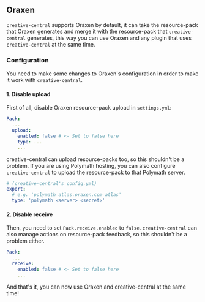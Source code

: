 ## Oraxen

`creative-central` supports Oraxen by default, it can take the resource-pack
that Oraxen generates and merge it with the resource-pack that `creative-central`
generates, this way you can use Oraxen and any plugin that uses `creative-central`
at the same time.

### Configuration

You need to make some changes to Oraxen's configuration in order to make it work
with `creative-central`.

#### 1. Disable upload

First of all, disable Oraxen resource-pack upload in `settings.yml`:
<!--@formatter:off-->
```yaml
Pack:
  ...
  upload:
    enabled: false # <- Set to false here
    type: ...
    ...
```
<!--@formatter:on-->

creative-central can upload resource-packs too, so this shouldn't be a problem.
If you are using Polymath hosting, you can also configure `creative-central` to
upload the resource-pack to that Polymath server.

<!--@formatter:off-->
```yaml
# (creative-central's config.yml)
export:
  # e.g. 'polymath atlas.oraxen.com atlas'
  type: 'polymath <server> <secret>'
```
<!--@formatter:on-->

#### 2. Disable receive

Then, you need to set `Pack.receive.enabled` to `false`. `creative-central` can also
manage actions on resource-pack feedback, so this shouldn't be a problem either.

```yaml
Pack:
  ...
  receive:
    enabled: false # <- Set to false here
    ...
```

And that's it, you can now use Oraxen and creative-central at the same time!